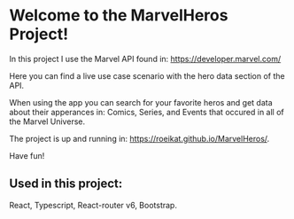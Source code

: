 # Welcome to the MarvelHeros Project!

In this project I use the Marvel API found in: https://developer.marvel.com/

Here you can find a live use case scenario with the hero data section of the API.

When using the app you can search for your favorite heros and get data about their apperances in: Comics, Series, and Events that
occured in all of the Marvel Universe.

The project is up and running in: https://roeikat.github.io/MarvelHeros/.

Have fun! 

## Used in this project: 
React,
Typescript,
React-router v6,
Bootstrap.
